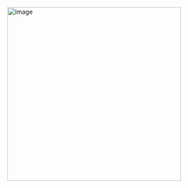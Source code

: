 <img width="399" alt="image" src="https://github.com/user-attachments/assets/196bab4d-b2e8-4975-aa16-ee7321df6800">

